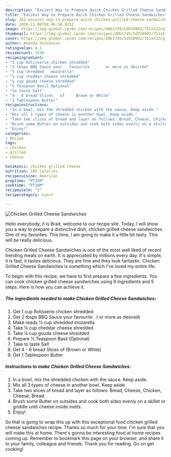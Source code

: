 ```yaml
---
description: "Easiest Way to Prepare Quick Chicken Grilled Cheese Sandwiches"
title: "Easiest Way to Prepare Quick Chicken Grilled Cheese Sandwiches"
slug: 381-easiest-way-to-prepare-quick-chicken-grilled-cheese-sandwiches
date: 2020-11-08T08:46:58.823Z
image: https://img-global.cpcdn.com/recipes/d8b17d5c5d938902/751x532cq70/chicken-grilled-cheese-sandwiches-recipe-main-photo.jpg
thumbnail: https://img-global.cpcdn.com/recipes/d8b17d5c5d938902/751x532cq70/chicken-grilled-cheese-sandwiches-recipe-main-photo.jpg
cover: https://img-global.cpcdn.com/recipes/d8b17d5c5d938902/751x532cq70/chicken-grilled-cheese-sandwiches-recipe-main-photo.jpg
author: Amanda Stevenson
ratingvalue: 4.1
reviewcount: 3536
recipeingredient:
- "1 cup Rotisserie chicken shredded"
- "2 tbsps BBQ Sauce your   favourite       or more as desired"
- "½ cup shredded   mozarella"
- "¼ cup cheddar cheese shredded"
- "¼ cup gouda cheese shredded"
- "½ Teaspoon Basil Optional"
- "to taste Salt"
- "4 - 6 bread Slices   of     Brown or White"
- "1 Tablespoon Butter"
recipeinstructions:
- "In a bowl, mix the shredded chicken with the sauce. Keep aside."
- "Mix all 3 types of cheese in another bowl. Keep aside."
- "Take two slices of bread and layer as follows: Bread, Cheese, Chicken, Cheese, Bread."
- "Brush some Butter on outsides and cook both sides evenly on a skillet or griddle until cheese inside melts."
- "Enjoy!"
categories:
- Recipe
tags:
- chicken
- grilled
- cheese

katakunci: chicken grilled cheese 
nutrition: 105 calories
recipecuisine: American
preptime: "PT32M"
cooktime: "PT36M"
recipeyield: "1"
recipecategory: Lunch

---
```



![Chicken Grilled Cheese Sandwiches](https://img-global.cpcdn.com/recipes/d8b17d5c5d938902/751x532cq70/chicken-grilled-cheese-sandwiches-recipe-main-photo.jpg)

Hello everybody, it is Brad, welcome to our recipe site. Today, I will show you a way to prepare a distinctive dish, chicken grilled cheese sandwiches. One of my favorites. This time, I am going to make it a little bit tasty. This will be really delicious.



Chicken Grilled Cheese Sandwiches is one of the most well liked of recent trending meals on earth. It is appreciated by millions every day. It's simple, it is fast, it tastes delicious. They are fine and they look fantastic. Chicken Grilled Cheese Sandwiches is something which I've loved my entire life.


To begin with this recipe, we have to first prepare a few ingredients. You can cook chicken grilled cheese sandwiches using 9 ingredients and 5 steps. Here is how you can achieve it.

<!--inarticleads1-->

##### The ingredients needed to make Chicken Grilled Cheese Sandwiches:

1. Get 1 cup Rotisserie chicken shredded
1. Get 2 tbsps BBQ Sauce your   favourite    .  ( or more as desired)
1. Make ready ½ cup shredded   mozarella
1. Take ¼ cup cheddar cheese shredded
1. Take ¼ cup gouda cheese shredded
1. Prepare ½ Teaspoon Basil (Optional)
1. Take to taste Salt
1. Get 4 - 6 bread Slices   of     (Brown or White)
1. Get 1 Tablespoon Butter




<!--inarticleads2-->

##### Instructions to make Chicken Grilled Cheese Sandwiches:

1. In a bowl, mix the shredded chicken with the sauce. Keep aside.
1. Mix all 3 types of cheese in another bowl. Keep aside.
1. Take two slices of bread and layer as follows: Bread, Cheese, Chicken, Cheese, Bread.
1. Brush some Butter on outsides and cook both sides evenly on a skillet or griddle until cheese inside melts.
1. Enjoy!




So that is going to wrap this up with this exceptional food chicken grilled cheese sandwiches recipe. Thanks so much for your time. I'm sure that you will make this at home. There's gonna be interesting food at home recipes coming up. Remember to bookmark this page on your browser, and share it to your family, colleague and friends. Thank you for reading. Go on get cooking!
